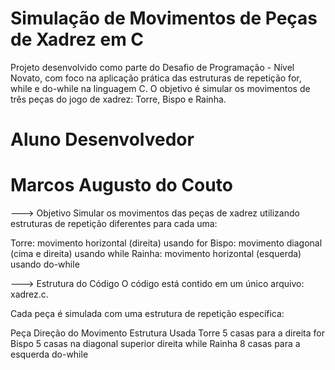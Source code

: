 # Simulação de Movimentos de Peças de Xadrez em C #
Projeto desenvolvido como parte do Desafio de Programação - Nível Novato, com foco na aplicação prática das estruturas de repetição for, while e do-while na linguagem C. O objetivo é simular os movimentos de três peças do jogo de xadrez: Torre, Bispo e Rainha.

# Aluno Desenvolvedor #
# Marcos Augusto do Couto

---> Objetivo
Simular os movimentos das peças de xadrez utilizando estruturas de repetição diferentes para cada uma:

Torre: movimento horizontal (direita) usando for
Bispo: movimento diagonal (cima e direita) usando while
Rainha: movimento horizontal (esquerda) usando do-while

---> Estrutura do Código
O código está contido em um único arquivo: xadrez.c.

Cada peça é simulada com uma estrutura de repetição específica:

Peça	Direção do Movimento	Estrutura Usada
Torre	5 casas para a direita	for
Bispo	5 casas na diagonal superior direita	while
Rainha	8 casas para a esquerda	do-while